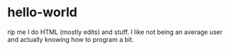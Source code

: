 # hello-world
rip me
I do HTML (mostly edits) and stuff. I like not being an average user and actually knowing how to program a bit.
